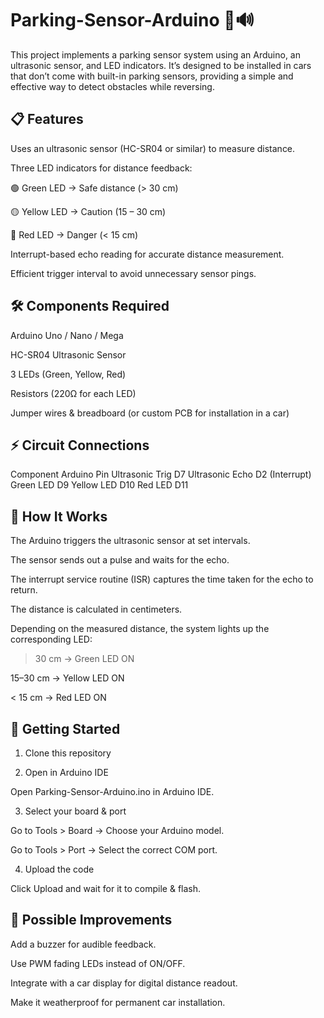 # Parking-Sensor-Arduino 🚗🔊

This project implements a parking sensor system using an Arduino, an ultrasonic sensor, and LED indicators.
It’s designed to be installed in cars that don’t come with built-in parking sensors, providing a simple and effective way to detect obstacles while reversing.

## 📋 Features

Uses an ultrasonic sensor (HC-SR04 or similar) to measure distance.

Three LED indicators for distance feedback:

🟢 Green LED → Safe distance (> 30 cm)

🟡 Yellow LED → Caution (15 – 30 cm)

🔴 Red LED → Danger (< 15 cm)

Interrupt-based echo reading for accurate distance measurement.

Efficient trigger interval to avoid unnecessary sensor pings.

## 🛠️ Components Required

Arduino Uno / Nano / Mega

HC-SR04 Ultrasonic Sensor

3 LEDs (Green, Yellow, Red)

Resistors (220Ω for each LED)

Jumper wires & breadboard (or custom PCB for installation in a car)

## ⚡ Circuit Connections
Component	Arduino Pin
Ultrasonic Trig	D7
Ultrasonic Echo	D2 (Interrupt)
Green LED	D9
Yellow LED	D10
Red LED	D11

## 📜 How It Works

The Arduino triggers the ultrasonic sensor at set intervals.

The sensor sends out a pulse and waits for the echo.

The interrupt service routine (ISR) captures the time taken for the echo to return.

The distance is calculated in centimeters.

Depending on the measured distance, the system lights up the corresponding LED:

> 30 cm → Green LED ON

15–30 cm → Yellow LED ON

< 15 cm → Red LED ON

## 🚀 Getting Started
1. Clone this repository

2. Open in Arduino IDE

Open Parking-Sensor-Arduino.ino in Arduino IDE.

3. Select your board & port

Go to Tools > Board → Choose your Arduino model.

Go to Tools > Port → Select the correct COM port.

4. Upload the code

Click Upload and wait for it to compile & flash.

## 🔮 Possible Improvements

Add a buzzer for audible feedback.

Use PWM fading LEDs instead of ON/OFF.

Integrate with a car display for digital distance readout.

Make it weatherproof for permanent car installation.
